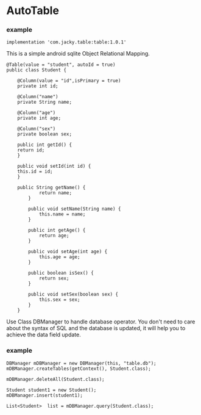 AutoTable
=========
### example

	implementation 'com.jacky.table:table:1.0.1'


This is a simple android sqlite Object Relational Mapping.

    @Table(value = "student", autoId = true)
    public class Student {
            
        @Column(value = "id",isPrimary = true)
        private int id;
    
        @Column("name")
        private String name;
    
        @Column("age")
        private int age;
    
        @Column("sex")
        private boolean sex;

        public int getId() {
        return id;
        }

        public void setId(int id) {
        this.id = id;
        }

        public String getName() {
                return name;
            }
            
            public void setName(String name) {
                this.name = name;
            }
            
            public int getAge() {
                return age;
            }
            
            public void setAge(int age) {
                this.age = age;
            }
            
            public boolean isSex() {
                return sex;
            }
            
            public void setSex(boolean sex) {
                this.sex = sex;
            }
        }

Use Class DBManager to handle database operator.
You don't need to care about the syntax of SQL and the database is updated, it will help you to achieve the data field update.

### example

	DBManager mDBManager = new DBManager(this, "table.db");
    mDBManager.createTables(getContext(), Student.class);
 
    mDBManager.deleteAll(Student.class);
 
    Student student1 = new Student();
    mDBManager.insert(student1);
 
    List<Student>  list = mDBManager.query(Student.class);
 

